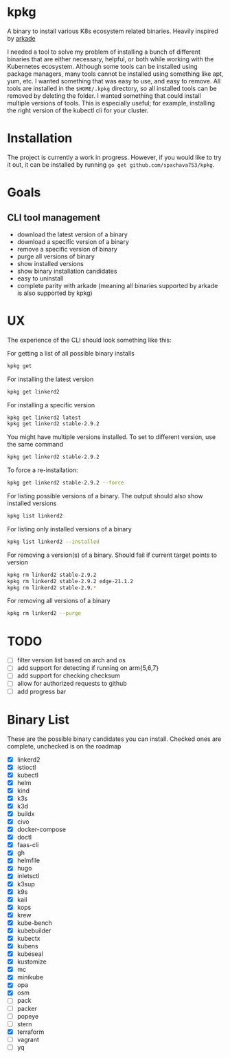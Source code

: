 # kpkg

A binary to install various K8s ecosystem related binaries. Heavily inspired
by [arkade](https://github.com/alexellis/arkade)

I needed a tool to solve my problem of installing a bunch of different binaries that are either necessary, helpful, or
both while working with the Kubernetes ecosystem. Although some tools can be installed using package managers, many
tools cannot be installed using something like apt, yum, etc. I wanted something that was easy to use, and easy to
remove. All tools are installed in the `$HOME/.kpkg` directory, so all installed tools can be removed by deleting the
folder. I wanted something that could install multiple versions of tools. This is especially useful; for example,
installing the right version of the kubectl cli for your cluster.

# Installation

The project is currently a work in progress. However, if you would like to try it out, it can be installed by
running `go get github.com/spachava753/kpkg`.

# Goals

## CLI tool management

- download the latest version of a binary
- download a specific version of a binary
- remove a specific version of binary
- purge all versions of binary
- show installed versions
- show binary installation candidates
- easy to uninstall
- complete parity with arkade (meaning all binaries supported by arkade is also supported by kpkg)

# UX

The experience of the CLI should look something like this:

For getting a list of all possible binary installs

```bash
kpkg get
```

For installing the latest version

```bash
kpkg get linkerd2
```

For installing a specific version

```bash
kpkg get linkerd2 latest
kpkg get linkerd2 stable-2.9.2
```

You might have multiple versions installed. To set to different version, use the same command

```bash
kpkg get linkerd2 stable-2.9.2
```

To force a re-installation:

```bash
kpkg get linkerd2 stable-2.9.2 --force
```

For listing possible versions of a binary. The output should also show installed versions

```bash
kpkg list linkerd2
```

For listing only installed versions of a binary

```bash
kpkg list linkerd2 --installed
```

For removing a version(s) of a binary. Should fail if current target points to version

```bash
kpkg rm linkerd2 stable-2.9.2
kpkg rm linkerd2 stable-2.9.2 edge-21.1.2
kpkg rm linkerd2 stable-2.9.*
```

For removing all versions of a binary

```bash
kpkg rm linkerd2 --purge
```

# TODO

- [ ] filter version list based on arch and os
- [ ] add support for detecting if running on arm{5,6,7}
- [ ] add support for checking checksum
- [ ] allow for authorized requests to github
- [ ] add progress bar

# Binary List

These are the possible binary candidates you can install. Checked ones are complete, unchecked is on the roadmap

- [x] linkerd2
- [x] istioctl
- [x] kubectl
- [x] helm
- [x] kind
- [x] k3s
- [x] k3d
- [x] buildx
- [x] civo
- [x] docker-compose
- [x] doctl
- [x] faas-cli
- [x] gh
- [x] helmfile
- [x] hugo
- [x] inletsctl
- [x] k3sup
- [x] k9s
- [x] kail
- [x] kops
- [x] krew
- [x] kube-bench
- [x] kubebuilder
- [x] kubectx
- [x] kubens
- [x] kubeseal
- [x] kustomize
- [x] mc
- [x] minikube
- [x] opa
- [x] osm
- [ ] pack
- [ ] packer
- [ ] popeye
- [ ] stern
- [x] terraform
- [ ] vagrant
- [ ] yq